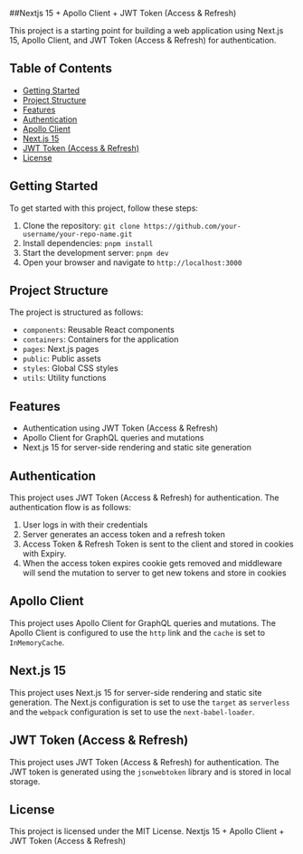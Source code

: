 ##Nextjs 15 + Apollo Client + JWT Token (Access & Refresh)

This project is a starting point for building a web application using Next.js 15, Apollo Client, and JWT Token (Access & Refresh) for authentication.

## Table of Contents

* [Getting Started](#getting-started)
* [Project Structure](#project-structure)
* [Features](#features)
* [Authentication](#authentication)
* [Apollo Client](#apollo-client)
* [Next.js 15](#nextjs-15)
* [JWT Token (Access & Refresh)](#jwt-token-access-refresh)
* [License](#license)

## Getting Started

To get started with this project, follow these steps:

1. Clone the repository: `git clone https://github.com/your-username/your-repo-name.git`
2. Install dependencies: `pnpm install`
3. Start the development server: `pnpm dev`
4. Open your browser and navigate to `http://localhost:3000`

## Project Structure

The project is structured as follows:

* `components`: Reusable React components
* `containers`: Containers for the application
* `pages`: Next.js pages
* `public`: Public assets
* `styles`: Global CSS styles
* `utils`: Utility functions

## Features

* Authentication using JWT Token (Access & Refresh)
* Apollo Client for GraphQL queries and mutations
* Next.js 15 for server-side rendering and static site generation

## Authentication

This project uses JWT Token (Access & Refresh) for authentication. The authentication flow is as follows:

1. User logs in with their credentials
2. Server generates an access token and a refresh token
3. Access Token & Refresh Token is sent to the client and stored in cookies with Expiry.
4. When the access token expires cookie gets removed and middleware will send the mutation to server to get new tokens and store in cookies

## Apollo Client

This project uses Apollo Client for GraphQL queries and mutations. The Apollo Client is configured to use the `http` link and the `cache` is set to `InMemoryCache`.

## Next.js 15

This project uses Next.js 15 for server-side rendering and static site generation. The Next.js configuration is set to use the `target` as `serverless` and the `webpack` configuration is set to use the `next-babel-loader`.

## JWT Token (Access & Refresh)

This project uses JWT Token (Access & Refresh) for authentication. The JWT token is generated using the `jsonwebtoken` library and is stored in local storage.

## License

This project is licensed under the MIT License.
 Nextjs 15 + Apollo Client + JWT Token (Access & Refresh)
